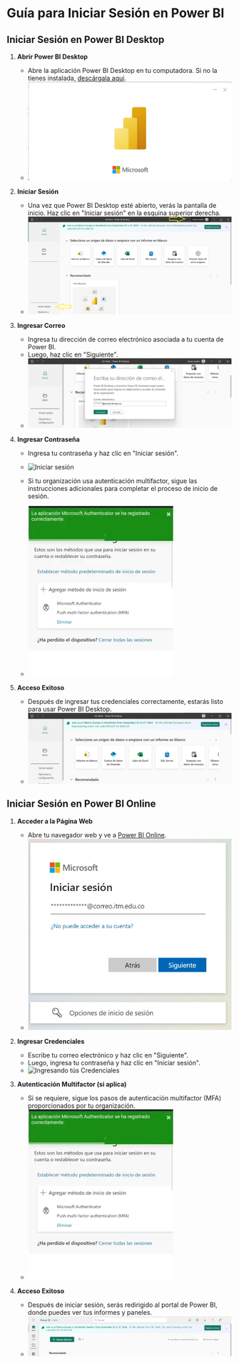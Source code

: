 # Guía para Iniciar Sesión en Power BI

## Iniciar Sesión en Power BI Desktop

1. **Abrir Power BI Desktop**

   - Abre la aplicación Power BI Desktop en tu computadora. Si no la tienes instalada, [descárgala aquí](https://www.microsoft.com/en-us/download/details.aspx?id=58494).
   - ![Power Bi en ejecución](https://github.com/sanrulo1030/Optimizacion-rutas-autobus-intercampus-ITM/blob/main/Inicio-de-sesion/Imagenes/Desktop/1-Abrir-programa-como-administrador-desktop.jpg) 

2. **Iniciar Sesión**

   - Una vez que Power BI Desktop esté abierto, verás la pantalla de inicio. Haz clic en "Iniciar sesión" en la esquina superior derecha.
   - ![Iniciar Sesión](https://github.com/sanrulo1030/Optimizacion-rutas-autobus-intercampus-ITM/blob/main/Inicio-de-sesion/Imagenes/Desktop/indicacion-donde-iniciar-sesion.jpg)
3. **Ingresar Correo**

   - Ingresa tu dirección de correo electrónico asociada a tu cuenta de Power BI.
   - Luego, haz clic en "Siguiente".
   - ![Ingresando tús credenciales](https://github.com/sanrulo1030/Optimizacion-rutas-autobus-intercampus-ITM/blob/main/Inicio-de-sesion/Imagenes/Desktop/2-Ingresar-correo-desktop.jpg)
4. **Ingresar Contraseña**

   - Ingresa tu contraseña y haz clic en "Iniciar sesión".
   - ![Iniciar sesión](https://github.com/sanrulo1030/Optimizacion-rutas-autobus-intercampus-ITM/blob/main/Inicio-de-sesion/Imagenes/Desktop/3-Ingresar-contrase%C3%B1a-desktop.jpg)
     
   - Si tu organización usa autenticación multifactor, sigue las instrucciones adicionales para completar el proceso de inicio de sesión.
   - ![Autenticación multifactor](https://github.com/sanrulo1030/Optimizacion-rutas-autobus-intercampus-ITM/blob/main/Inicio-de-sesion/Imagenes/Online/3-Autenticador-multifactor-online.jpg)
     
5. **Acceso Exitoso**

   - Después de ingresar tus credenciales correctamente, estarás listo para usar Power BI Desktop.
   - ![Acceso Exitoso](https://github.com/sanrulo1030/Optimizacion-rutas-autobus-intercampus-ITM/blob/main/Inicio-de-sesion/Imagenes/Desktop/4-Ingreso-exitoso-desktop.jpg)

## Iniciar Sesión en Power BI Online

1. **Acceder a la Página Web**

   - Abre tu navegador web y ve a [Power BI Online](https://app.powerbi.com).
   - ![Acceder a la Página Web](https://github.com/sanrulo1030/Optimizacion-rutas-autobus-intercampus-ITM/blob/main/Inicio-de-sesion/Imagenes/Online/1-Acceder-a-la-pagina-web-online.jpg)

2. **Ingresar Credenciales**

   - Escribe tu correo electrónico y haz clic en "Siguiente".
   - Luego, ingresa tu contraseña y haz clic en "Iniciar sesión".
   - ![Ingresando tús Credenciales](https://github.com/sanrulo1030/Optimizacion-rutas-autobus-intercampus-ITM/blob/main/Inicio-de-sesion/Imagenes/Online/2-ingresa-contrase%C3%B1a-iniciar-sesion-online.jpg)

3. **Autenticación Multifactor (si aplica)**

   - Si se requiere, sigue los pasos de autenticación multifactor (MFA) proporcionados por tu organización.
   - ![Autenticación Multifactor (opcional)](https://github.com/sanrulo1030/Optimizacion-rutas-autobus-intercampus-ITM/blob/main/Inicio-de-sesion/Imagenes/Online/3-Autenticador-multifactor-online.jpg)

4. **Acceso Exitoso**                                

   - Después de iniciar sesión, serás redirigido al portal de Power BI, donde puedes ver tus informes y paneles.
   - ![Acceso Exitoso](https://github.com/sanrulo1030/Optimizacion-rutas-autobus-intercampus-ITM/blob/main/Inicio-de-sesion/Imagenes/Online/4-inicio-de-sesion-exitoso-online.jpg)

